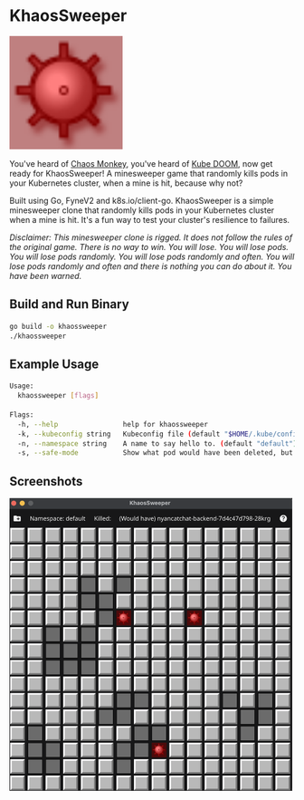 # KhaosSweeper

<img src="minesweeper/graphics/mine.png" alt="Icon" width="200"/>
<br/>

You've heard of [Chaos Monkey](https://netflix.github.io/chaosmonkey/), you've heard of [Kube DOOM](https://github.com/storax/kubedoom), now get ready for KhaosSweeper!
A minesweeper game that randomly kills pods in your Kubernetes cluster, when a mine is hit, because why not?

Built using Go, FyneV2 and k8s.io/client-go. KhaosSweeper is a simple minesweeper clone that randomly kills pods in your Kubernetes cluster when a mine is hit. It's a fun way to test your cluster's resilience to failures.

*Disclaimer: This minesweeper clone is rigged. It does not follow the rules of the original game. There is no way to win. You will lose. You will lose pods. You will lose pods randomly. You will lose pods randomly and often. You will lose pods randomly and often and there is nothing you can do about it. You have been warned.*

## Build and Run Binary

```bash
go build -o khaossweeper
./khaossweeper
```

## Example Usage
```bash
Usage:
  khaossweeper [flags]

Flags:
  -h, --help                help for khaossweeper
  -k, --kubeconfig string   Kubeconfig file (default "$HOME/.kube/config")
  -n, --namespace string    A name to say hello to. (default "default")
  -s, --safe-mode           Show what pod would have been deleted, but don't actually delete it
```

## Screenshots
<img src="screenshot.png" alt="Screenshot" width="500"/>